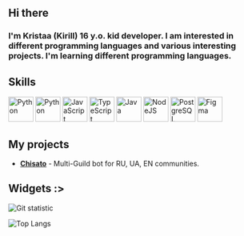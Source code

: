 ## Hi there 

### **I'm Kristaa (Kirill) 16 y.o. kid developer. I am interested in different programming languages and various interesting projects. I'm learning different programming languages.**

## Skills
<p>
<a href="https://www.python.org/" target="_blank" rel="noreferrer"><img src="https://raw.githubusercontent.com/danielcranney/readme-generator/main/public/icons/skills/python-colored.svg" width="50" height="50" alt="Python" /></a>
<a href="https://go.dev/" target="_blank" rel="noreferrer"><img src="https://raw.githubusercontent.com/danielcranney/readme-generator/main/public/icons/skills/go-colored.svg" width="50" height="50" alt="Python" /></a>
<a href="https://developer.mozilla.org/en-US/docs/Web/JavaScript" target="_blank" rel="noreferrer"><img src="https://raw.githubusercontent.com/danielcranney/readme-generator/main/public/icons/skills/javascript-colored.svg" width="50" height="50" alt="JavaScript" /></a>
<a href="https://www.typescriptlang.org/" target="_blank" rel="noreferrer"><img src="https://raw.githubusercontent.com/danielcranney/readme-generator/main/public/icons/skills/typescript-colored.svg" width="50" height="50" alt="TypeScript" /></a>
<a href="https://www.java.com/en/" target="_blank" rel="noreferrer"><img src="https://raw.githubusercontent.com/danielcranney/readme-generator/main/public/icons/skills/java-colored.svg" width="50" height="50" alt="Java" /></a>
<a href="https://nodejs.org/en/" target="_blank" rel="noreferrer"><img src="https://raw.githubusercontent.com/danielcranney/readme-generator/main/public/icons/skills/nodejs-colored.svg" width="50" height="50" alt="NodeJS" /></a>
<a href="https://www.postgresql.org/" target="_blank" rel="noreferrer"><img src="https://raw.githubusercontent.com/danielcranney/readme-generator/main/public/icons/skills/postgresql-colored.svg" width="50" height="50" alt="PostgreSQL" /></a>
<a href="https://www.figma.com/" target="_blank" rel="noreferrer"><img src="https://raw.githubusercontent.com/danielcranney/readme-generator/main/public/icons/skills/figma-colored.svg" width="50" height="50" alt="Figma" /></a>
</p>

## My projects
- **[Chisato](https://discord.com/oauth2/authorize?client_id=1066753199421263923&permissions=70368744177655&scope=bot)** - Multi-Guild bot for RU, UA, EN communities. 

## Widgets :>

![Git statistic](https://github-readme-stats.vercel.app/api?username=Krispeckt&show_icons=true&hide=&count_private=true&title_color=4F3EB4&text_color=4BF1C4&icon_color=10b981&bg_color=1E1E1E&border_color=4BF1C4&show_icons=true)
<p/>

![Top Langs](https://github-readme-stats.vercel.app/api/top-langs/?username=Krispeckt&size_weight=0&count_weight=1&langs_count=5&layout=donut&text_color=4BF1C4&icon_color=10b981&bg_color=1E1E1E&border_color=4BF1C4)